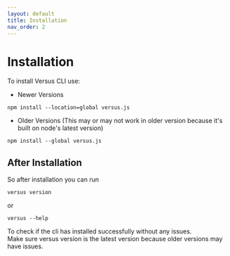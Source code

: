 ```yaml
---
layout: default
title: Installation
nav_order: 2
---
```


# Installation

To install Versus CLI use:
- Newer Versions
```
npm install --location=global versus.js
```
- Older Versions (This may or may not work in older version because it's built on node's latest version)
```
npm install --global versus.js
```

## After Installation
So after installation you can run
```
versus version
```
or
```
versus --help
```
To check if the cli has installed successfully without any issues.  
Make sure versus version is the latest version because older versions may have issues.